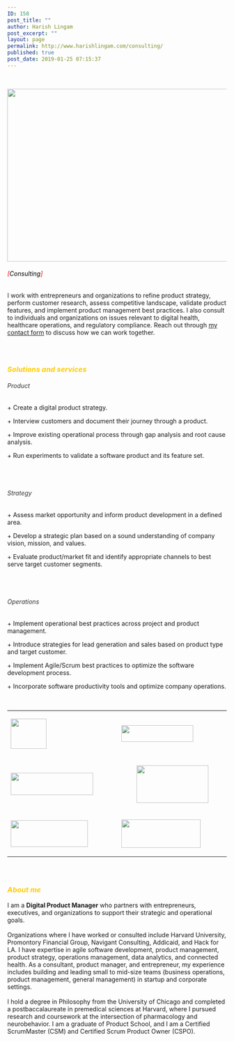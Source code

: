 ```yaml
---
ID: 158
post_title: ""
author: Harish Lingam
post_excerpt: ""
layout: page
permalink: http://www.harishlingam.com/consulting/
published: true
post_date: 2019-01-25 07:15:37
---
```

<!-- wp:fl-builder/layout -->
<p>&nbsp;</p>
<p><a href="http://www.harishlingam.com/wp-content/uploads/2019/01/consulting-2204253_1920.png"><img class="wp-image-697 alignnone" src="http://www.harishlingam.com/wp-content/uploads/2019/01/consulting-2204253_1920-300x200.png" alt="" width="595" height="396" /></a></p>
<h6><span style="color: #000000;"><span style="color: #ff0000;">[</span></span><span style="color: #000000;">Consulting<span style="color: #ff0000;">]</span></span></h6>
<p>I work with entrepreneurs and organizations to refine product strategy, perform customer research, assess competitive landscape, validate product features, and implement product management best practices. I also consult to individuals and organizations on issues relevant to digital health, healthcare operations, and regulatory compliance. Reach out through <a href="http://www.harishlingam.com/contact-me/">my contact form</a> to discuss how we can work together.</p>
<h3> </h3>
<h3 style="text-align: left;"><em><span style="color: #ffcc00;">Solutions and services</span></em></h3>
<h6 style="text-align: left;"><span style="color: #333333;">Product</span></h6>
<p>+ Create a digital product strategy.</p>
<p>+ Interview customers and document their journey through a product.</p>
<p>+ Improve existing operational process through gap analysis and root cause analysis.</p>
<p>+ Run experiments to validate a software product and its feature set.</p>
<h6> </h6>
<h6 style="text-align: left;"><span style="color: #333333;">Strategy</span></h6>
<p>+ Assess market opportunity and inform product development in a defined area.</p>
<p>+ Develop a strategic plan based on a sound understanding of company vision, mission, and values.</p>
<p>+ Evaluate product/market fit and identify appropriate channels to best serve target customer segments.</p>
<h6> </h6>
<h6 style="text-align: left;"><span style="color: #333333;">Operations</span></h6>
<p>+ Implement operational best practices across project and product management.</p>
<p>+ Introduce strategies for lead generation and sales based on product type and target customer.</p>
<p>+ Implement Agile/Scrum best practices to optimize the software development process.</p>
<p>+ Incorporate software productivity tools and optimize company operations.</p>
<p>&nbsp;</p>
<table>
<tbody>
<tr>
<td width="312">
<p><a href="http://www.harishlingam.com/wp-content/uploads/2020/01/ata_grayed.jpg"><img class=" wp-image-825 aligncenter" src="http://www.harishlingam.com/wp-content/uploads/2020/01/ata_grayed.jpg" alt="" width="82" height="69" /></a></p>
</td>
<td width="312"><a href="http://www.harishlingam.com/wp-content/uploads/2020/01/navigant_grayed.jpg"><img class=" wp-image-827 aligncenter" src="http://www.harishlingam.com/wp-content/uploads/2020/01/navigant_grayed-300x69.jpg" alt="" width="165" height="38" /></a></td>
</tr>
<tr>
<td width="312"><a href="http://www.harishlingam.com/wp-content/uploads/2020/01/harvard_grayed.jpg"><img class="wp-image-826 aligncenter" src="http://www.harishlingam.com/wp-content/uploads/2020/01/harvard_grayed-300x81.jpg" alt="" width="189" height="51" /></a></td>
<td width="312">
<p style="text-align: center;"><a href="http://www.harishlingam.com/wp-content/uploads/2020/01/promontoryfinancialgroup_grayed.jpg"><img class="wp-image-828 aligncenter" src="http://www.harishlingam.com/wp-content/uploads/2020/01/promontoryfinancialgroup_grayed-300x156.jpg" alt="" width="165" height="86" /></a></p>
</td>
</tr>
<tr>
<td width="312">
<p style="text-align: left;"><a href="http://www.harishlingam.com/wp-content/uploads/2020/01/addicaid_grayed.jpg"><img class=" wp-image-831 aligncenter" src="http://www.harishlingam.com/wp-content/uploads/2020/01/addicaid_grayed-300x103.jpg" alt="" width="177" height="61" /></a></p>
</td>
<td width="312">
<p><a href="http://www.harishlingam.com/wp-content/uploads/2020/01/uchicagomedicine_grayed.jpg"><img class="wp-image-829 aligncenter" src="http://www.harishlingam.com/wp-content/uploads/2020/01/uchicagomedicine_grayed-300x107.jpg" alt="" width="182" height="65" /></a></p>
</td>
</tr>
</tbody>
</table>
<h3> </h3>
<h3><em><span style="color: #ffcc00;">About me</span></em></h3>
<div>I am a <strong>Digital Product Manager</strong> who partners with entrepreneurs, executives, and organizations to support their strategic and operational goals.</div>
<div> </div>
<div>Organizations where I have worked or consulted include Harvard University, Promontory Financial Group, Navigant Consulting, Addicaid, and Hack for LA. I have expertise in agile software development, product management, product strategy, operations management, data analytics, and connected health. As a consultant, product manager, and entrepreneur, my experience includes building and leading small to mid-size teams (business operations, product management, general management) in startup and corporate settings. </div>
<div> </div>
<div>I hold a degree in Philosophy from the University of Chicago and completed a postbaccalaureate in premedical sciences at Harvard, where I pursued research and coursework at the intersection of pharmacology and neurobehavior. I am a graduate of Product School, and I am a Certified ScrumMaster (CSM) and Certified Scrum Product Owner (CSPO).</div>
<!-- /wp:fl-builder/layout -->